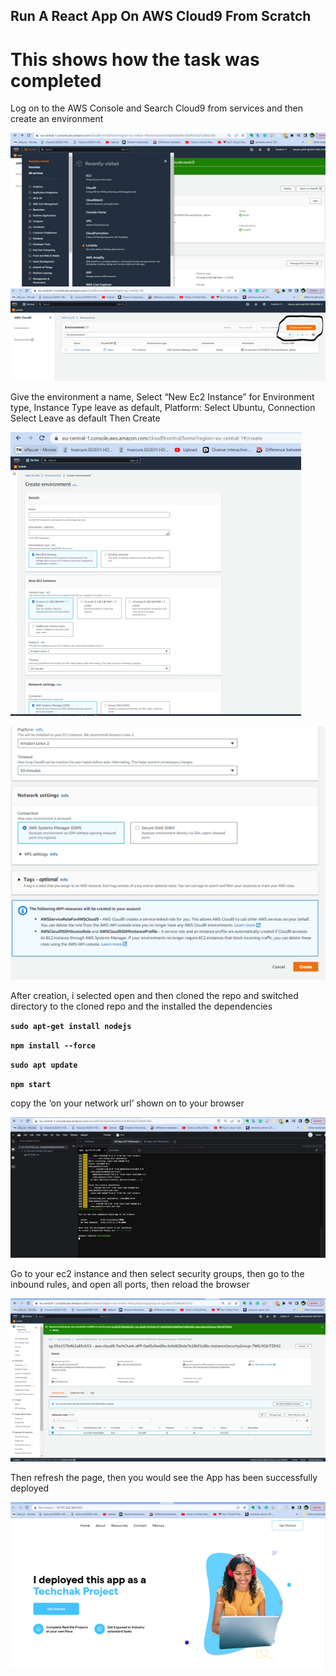 ## Run A React App On AWS Cloud9 From Scratch
# This shows how the task was completed

Log on to the AWS Console and Search Cloud9  from services and then create an environment

![1](https://github.com/Sholly45/TechChak-Projects/blob/e10f0be30ee88dabdb067df8ce55a978a0fe7a4e/Task-3/images/1.png)
![1](https://github.com/Sholly45/TechChak-Projects/blob/e10f0be30ee88dabdb067df8ce55a978a0fe7a4e/Task-3/images/2.png)

Give the environment a name,
Select “New Ec2 Instance” for Environment type,
Instance Type leave as default,
Platform: Select Ubuntu,
Connection Select Leave as default
Then Create


![1](https://github.com/Sholly45/TechChak-Projects/blob/e10f0be30ee88dabdb067df8ce55a978a0fe7a4e/Task-3/images/3.png)

![1](https://github.com/Sholly45/TechChak-Projects/blob/e10f0be30ee88dabdb067df8ce55a978a0fe7a4e/Task-3/images/4.png)

After creation, i selected open and then cloned the repo and switched directory to the cloned repo and the installed the dependencies

**`sudo apt-get install nodejs`**

**`npm install --force`**

**`sudo apt update`**

**`npm start`**

copy the ‘on your network url’ shown on to your browser

![1](https://github.com/Sholly45/TechChak-Projects/blob/e10f0be30ee88dabdb067df8ce55a978a0fe7a4e/Task-3/images/7.png)

Go to your ec2 instance and then select security groups, then go to the inbound rules, and open all ports, then reload the browser

![1](https://github.com/Sholly45/TechChak-Projects/blob/e10f0be30ee88dabdb067df8ce55a978a0fe7a4e/Task-3/images/8.png)

Then refresh the page, then you would see the App has been successfully deployed

![1](https://github.com/Sholly45/TechChak-Projects/blob/e10f0be30ee88dabdb067df8ce55a978a0fe7a4e/Task-3/images/10.png)















